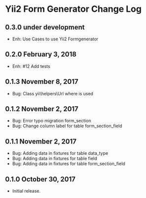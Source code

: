 Yii2 Form Generator Change Log
==========================

0.3.0 under development
------------------------

- Enh: Use Cases to use Yii2 Formgenerator

0.2.0 February 3, 2018
------------------------

- Enh: #12 Add tests

0.1.3 November 8, 2017
------------------------

- Bug: Class yii\helpers\Url where is used

0.1.2 November 2, 2017
------------------------

- Bug: Error typo migration form_section
- Bug: Change column label for table form_section_field

0.1.1 November 2, 2017
------------------------

- Bug: Adding data in fixtures for table data_type
- Bug: Adding data in fixtures for table field
- Bug: Adding data in fixtures for table form_section_field

0.1.0 October 30, 2017
-----------------------------

- Initial release.